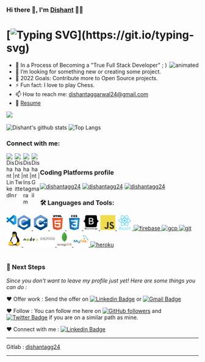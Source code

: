 ### Hi there 👋, I'm [Dishant](https://portfolio-site-dishantagg24.vercel.app/) 👨‍💻

# [![Typing SVG](https://readme-typing-svg.herokuapp.com?size=22&width=1000&lines=I'm+a+Student%2C+Developer%2C+Competitive+Programmer%2C+and+Open+Source+Enthusiast!!)](https://git.io/typing-svg)

  <img align="right" src="https://user-images.githubusercontent.com/48678280/88862734-4903af80-d201-11ea-968b-9c939d88a37c.gif" alt="animated" />

- 🌱 In a Process of Becoming a "True Full Stack Developer" ; )
- 👯 I’m looking for something new or creating some project.
- 🥅 2022 Goals: Contribute more to Open Source projects.
- ⚡ Fun fact: I love to play Chess.
- 📫 How to reach me: dishantaggarwal24@gmail.com
- 📝 [Resume](https://drive.google.com/file/d/19rk0fM5lkcyEOoAiFA16tKG_B6A5XdAZ/view?usp=sharing)

<a href="https://portfolio-site-dishantagg24.vercel.app/">
  <img src="https://img.shields.io/badge/Portfolio-blue?style=for-the-badge&logo=amp&logoColor=white"><a/>


  
  
<br />


![Dishant's github stats](https://github-readme-stats.vercel.app/api?username=dishantagg24&count_private=true&include_all_commits=true&show_icons=true)
![Top Langs](https://github-readme-stats.vercel.app/api/top-langs/?username=dishantagg24&layout=compact)

### Connect with me:

[<img align="left" alt="Dishant | LinkedIn" width="22px" src="https://cdn.jsdelivr.net/npm/simple-icons@v3/icons/linkedin.svg" />][linkedin]
[<img align="left" alt="Dishant | Twitter" width="22px" src="https://cdn.jsdelivr.net/npm/simple-icons@v3/icons/twitter.svg" />][twitter]
[<img align="left" alt="Dishant | Instagram" width="22px" src="https://cdn.jsdelivr.net/npm/simple-icons@v3/icons/instagram.svg" />][instagram]
[<img align="left" alt="Dishant | Gmail" width="22px" src="https://cdn.jsdelivr.net/npm/simple-icons@v3/icons/gmail.svg" />][gmail]

<br />

### Coding Platforms profile
<p align="left">
<a href="https://www.hackerearth.com/@dishantaggarwal24" target="blank"><img align="center" src="https://github.com/rahuldkjain/github-profile-readme-generator/blob/master/src/images/icons/Social/hackerearth.svg" alt="dishantagg24" height="30" width="40" /></a>
<a href="https://www.codechef.com/users/dishantagg24" target="blank"><img align="center" src="https://cdn.jsdelivr.net/npm/simple-icons@3.1.0/icons/codechef.svg" alt="dishantagg24" height="30" width="40" /></a>
<a href="https://leetcode.com/dishantagg24/" target="blank"><img align="center" src="https://github.com/rahuldkjain/github-profile-readme-generator/blob/master/src/images/icons/Social/leet-code.svg" alt="dishantagg24" height="30" width="40" /></a>
</p>

### 🛠️ Languages and Tools:

<img align="left" alt="Visual Studio Code" width="26px" src="https://raw.githubusercontent.com/github/explore/80688e429a7d4ef2fca1e82350fe8e3517d3494d/topics/visual-studio-code/visual-studio-code.png" />
<p align="left"> <a href="https://www.cprogramming.com/" target="_blank"> <img src="https://raw.githubusercontent.com/devicons/devicon/master/icons/c/c-original.svg" alt="c" width="40" height="40"/> </a>  <a href="https://www.w3schools.com/cpp/" target="_blank"> <img src="https://raw.githubusercontent.com/devicons/devicon/master/icons/cplusplus/cplusplus-original.svg" alt="cplusplus" width="40" height="40"/> </a>  <a href="https://www.w3.org/html/" target="_blank"> <img src="https://raw.githubusercontent.com/devicons/devicon/master/icons/html5/html5-original-wordmark.svg" alt="html5" width="40" height="40"/> </a>  <a href="https://www.w3schools.com/css/" target="_blank"> <img src="https://raw.githubusercontent.com/devicons/devicon/master/icons/css3/css3-original-wordmark.svg" alt="css3" width="40" height="40"/> </a>  <a href="https://getbootstrap.com" target="_blank"> <img src="https://raw.githubusercontent.com/devicons/devicon/master/icons/bootstrap/bootstrap-plain-wordmark.svg" alt="bootstrap" width="40" height="40"/> </a>  <a href="https://developer.mozilla.org/en-US/docs/Web/JavaScript" target="_blank"> <img src="https://raw.githubusercontent.com/devicons/devicon/master/icons/javascript/javascript-original.svg" alt="javascript" width="40" height="40"/> </a>  <a href="https://reactjs.org/" target="_blank"> <img src="https://raw.githubusercontent.com/devicons/devicon/master/icons/react/react-original-wordmark.svg" alt="react" width="40" height="40"/> </a>  <a href="https://nodejs.org" target="_blank"><a href="https://firebase.google.com/" target="_blank"> <img src="https://www.vectorlogo.zone/logos/firebase/firebase-icon.svg" alt="firebase" width="40" height="40"/> </a> <a href="https://cloud.google.com" target="_blank"> <img src="https://www.vectorlogo.zone/logos/google_cloud/google_cloud-icon.svg" alt="gcp" width="40" height="40"/> </a> <a href="https://git-scm.com/" target="_blank"> <img src="https://www.vectorlogo.zone/logos/git-scm/git-scm-icon.svg" alt="git" width="40" height="40"/> </a> <a href="https://www.linux.org/" target="_blank"> <img src="https://raw.githubusercontent.com/devicons/devicon/master/icons/linux/linux-original.svg" alt="linux" width="40" height="40"/> </a> <img src="https://raw.githubusercontent.com/devicons/devicon/master/icons/nodejs/nodejs-original-wordmark.svg" alt="nodejs" width="40" height="40"/> </a>  <a href="https://expressjs.com" target="_blank"> <img src="https://raw.githubusercontent.com/devicons/devicon/master/icons/express/express-original-wordmark.svg" alt="express" width="40" height="40"/> </a>  <a href="https://www.mongodb.com/" target="_blank"> <img src="https://raw.githubusercontent.com/devicons/devicon/master/icons/mongodb/mongodb-original-wordmark.svg" alt="mongodb" width="40" height="40"/> </a>  <a href="https://www.mysql.com/" target="_blank"> <img src="https://raw.githubusercontent.com/devicons/devicon/master/icons/mysql/mysql-original-wordmark.svg" alt="mysql" width="40" height="40"/> </a>  <a href="https://heroku.com" target="_blank"> <img src="https://www.vectorlogo.zone/logos/heroku/heroku-icon.svg" alt="heroku" width="40" height="40"/> </a>


<br />
<br />

### 👣 Next Steps

_Since you don't want to leave my profile just yet! Here are some things you can do :_


❤️ Offer work : Send the offer on [![Linkedin Badge](https://img.shields.io/badge/-Dishant_Aggarwal-blue?style=flat-square&logo=Linkedin&logoColor=white&link=https://www.linkedin.com/in/dishantagg24/)](https://www.linkedin.com/in/dishantagg24/)
or [![Gmail Badge](https://img.shields.io/badge/dishantaggarwal24@gmail.com-c14438?style=flat-square&logo=Gmail&logoColor=white&link=mailto:dishantaggarwal24@gmail.com)](mailto:dishantaggarwal24@gmail.com)


❤️ Follow : You can follow me here on [![GitHub followers](https://img.shields.io/github/followers/dishantagg24?label=Follow&style=social)](https://github.com/dishantagg24/?tab=follow) and [![Twitter Badge](https://img.shields.io/badge/-@dishant24_agg-1ca0f1?style=flat-square&labelColor=1ca0f1&logo=twitter&logoColor=white&link=https://twitter.com/dishant24_agg)](https://twitter.com/dishant24_agg)
if you are on a similar path as mine.


❤️ Connect with me : [![Linkedin Badge](https://img.shields.io/badge/-Dishant_Aggarwal-blue?style=flat-square&logo=Linkedin&logoColor=white&link=https://www.linkedin.com/in/dishantagg24/)](https://www.linkedin.com/in/dishantagg24/)


----------------------------------------------------------

Gitlab : [dishantagg24](https://gitlab.com/dishantaggarwal24)

---

[twitter]: https://twitter.com/dishant24_agg
[instagram]: https://www.instagram.com/dishant24_agg/
[linkedin]: https://www.linkedin.com/in/dishantagg24/
[gmail]: mailto:dishantaggarwal24@gmail.com


